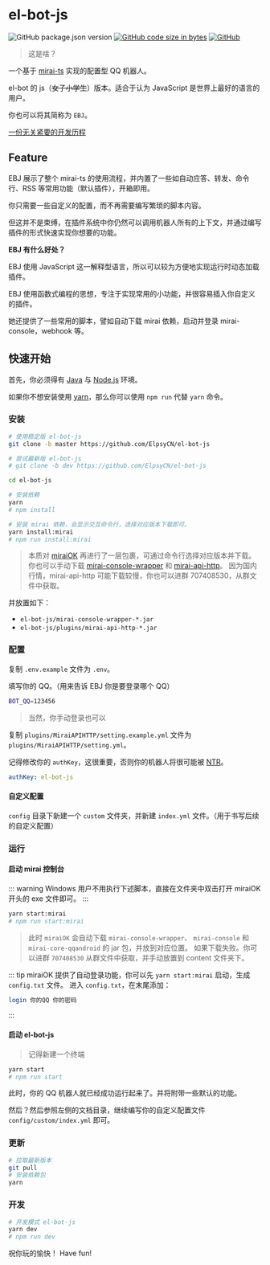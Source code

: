 # el-bot-js

![GitHub package.json version](https://img.shields.io/github/package-json/v/ElpsyCN/el-bot-js)
[![GitHub code size in bytes](https://img.shields.io/github/languages/code-size/ElpsyCN/el-bot-js)](https://github.com/ElpsyCN/el-bot-js)
[![GitHub](https://img.shields.io/github/license/ElpsyCN/el-bot-js)](https://github.com/ElpsyCN/el-bot-js/blob/master/LICENSE)

> 这是啥？

一个基于 [mirai-ts](https://github.com/YunYouJun/mirai-ts) 实现的配置型 QQ 机器人。

el-bot 的 js（~~女子小学生~~）版本。适合于认为 JavaScript 是世界上最好的语言的用户。

你也可以将其简称为 `EBJ`。

[一份无关紧要的开发历程](https://www.yunyoujun.cn/note/make-el-bot-js/)

## Feature

EBJ 展示了整个 mirai-ts 的使用流程，并内置了一些如自动应答、转发、命令行、RSS 等常用功能（默认插件），开箱即用。

你只需要一些自定义的配置，而不再需要编写繁琐的脚本内容。

但这并不是束缚，在插件系统中你仍然可以调用机器人所有的上下文，并通过编写插件的形式快速实现你想要的功能。

**EBJ 有什么好处？**

EBJ 使用 JavaScript 这一解释型语言，所以可以较为方便地实现运行时动态加载插件。

EBJ 使用函数式编程的思想，专注于实现常用的小功能，并很容易插入你自定义的插件。

她还提供了一些常用的脚本，譬如自动下载 mirai 依赖，启动并登录 mirai-console，webhook 等。

## 快速开始

首先，你必须得有 [Java](https://www.java.com/zh_CN/) 与 [Node.js](https://nodejs.org/zh-cn/download/) 环境。

如果你不想安装使用 [yarn](https://www.yarnpkg.com/zh-Hans/)，那么你可以使用 `npm run` 代替 `yarn` 命令。

### 安装

```sh
# 使用稳定版 el-bot-js
git clone -b master https://github.com/ElpsyCN/el-bot-js

# 尝试最新版 el-bot-js
# git clone -b dev https://github.com/ElpsyCN/el-bot-js

cd el-bot-js

# 安装依赖
yarn
# npm install

# 安装 mirai 依赖，会显示交互命令行，选择对应版本下载即可。
yarn install:mirai
# npm run install:mirai
```

> 本质对 [miraiOK](https://github.com/LXY1226/miraiOK) 再进行了一层包裹，可通过命令行选择对应版本并下载。
> 你也可以手动下载 [mirai-console-wrapper](https://github.com/mamoe/mirai-console-wrapper/releases) 和 [mirai-api-http](https://github.com/mamoe/mirai-api-http/releases)。
> 因为国内行情，mirai-api-http 可能下载较慢，你也可以进群 707408530，从群文件中获取。

并放置如下：

- `el-bot-js/mirai-console-wrapper-*.jar`
- `el-bot-js/plugins/mirai-api-http-*.jar`

### 配置

复制 `.env.example` 文件为 `.env`。

填写你的 QQ。（用来告诉 EBJ 你是要登录哪个 QQ）

```bash
BOT_QQ=123456
```

> 当然，你手动登录也可以

复制 `plugins/MiraiAPIHTTP/setting.example.yml` 文件为 `plugins/MiraiAPIHTTP/setting.yml`。

记得修改你的 `authKey`，这很重要，否则你的机器人将很可能被 [NTR](https://zh.moegirl.org/zh-hans/NTR)。

```yaml
authKey: el-bot-js
```

#### 自定义配置

`config` 目录下新建一个 `custom` 文件夹，并新建 `index.yml` 文件。（用于书写后续的自定义配置）

### 运行

#### 启动 mirai 控制台

::: warning
Windows 用户不用执行下述脚本，直接在文件夹中双击打开 miraiOK 开头的 exe 文件即可。
:::

```sh
yarn start:mirai
# npm run start:mirai
```

> 此时 `miraiOK` 会自动下载 `mirai-console-wrapper`、 `mirai-console` 和 `mirai-core-qqandroid` 的 jar 包，并放到对应位置。
> 如果下载失败。你可以进群 `707408530` 从群文件中获取，并手动放置到 content 文件夹下。

::: tip
miraiOK 提供了自动登录功能，你可以先 `yarn start:mirai` 启动，生成 `config.txt` 文件。
进入 `config.txt`，在末尾添加：

```sh
login 你的QQ 你的密码
```

:::

#### 启动 el-bot-js

> 记得新建一个终端

```sh
yarn start
# npm run start
```

此时，你的 QQ 机器人就已经成功运行起来了。并将附带一些默认的功能。

然后？然后参照左侧的文档目录，继续编写你的自定义配置文件 `config/custom/index.yml` 即可。

### 更新

```sh
# 拉取最新版本
git pull
# 安装依赖包
yarn
```

### 开发

```sh
# 开发模式 el-bot-js
yarn dev
# npm run dev
```

<chat-panel title="聊天记录">
  <chat-message :id="910426929" nickname="云游君" >祝你玩的愉快！</chat-message>
  <chat-message nickname="ADD-SP" avatar="https://s1.ax1x.com/2020/06/03/td4S76.jpg">Have fun!</chat-message>
</chat-panel>
